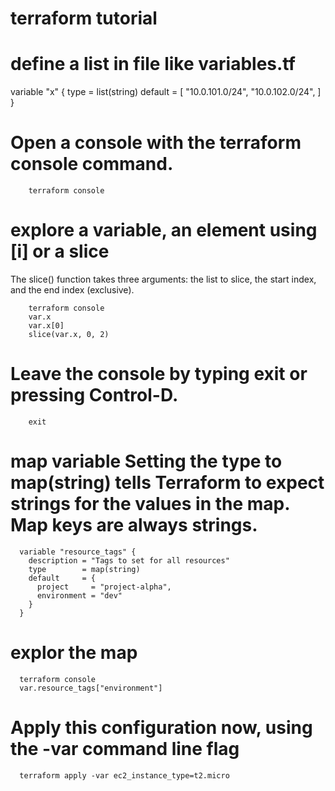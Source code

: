 # terraform tutorial 


# define a list in file like variables.tf
variable "x" {
  type        = list(string)
  default     = [
    "10.0.101.0/24",
    "10.0.102.0/24",
  ]
}


# Open a console with the terraform console command.
```
    terraform console
```

# explore a variable, an element using [i] or a slice
The slice() function takes three arguments: the list to slice, the start index, and the end index (exclusive).
```
    terraform console
    var.x
    var.x[0]
    slice(var.x, 0, 2)
```

# Leave the console by typing exit or pressing Control-D.
```
    exit
```

# map variable Setting the type to map(string) tells Terraform to expect strings for the values in the map. Map keys are always strings. 
```
  variable "resource_tags" {
    description = "Tags to set for all resources"
    type        = map(string)
    default     = {
      project     = "project-alpha",
      environment = "dev"
    }
  }
```

# explor the map
```
  terraform console
  var.resource_tags["environment"]
```

# Apply this configuration now, using the -var command line flag
```
  terraform apply -var ec2_instance_type=t2.micro
```